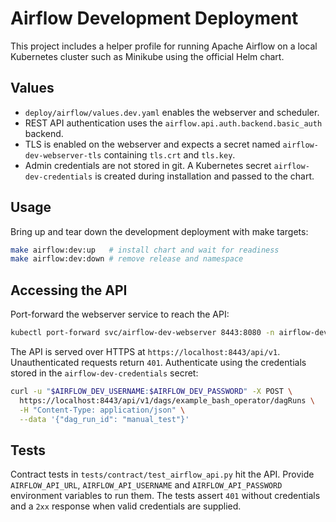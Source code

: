 # Airflow Development Deployment

This project includes a helper profile for running Apache Airflow on a local
Kubernetes cluster such as Minikube using the official Helm chart.

## Values
- `deploy/airflow/values.dev.yaml` enables the webserver and scheduler.
- REST API authentication uses the `airflow.api.auth.backend.basic_auth`
  backend.
- TLS is enabled on the webserver and expects a secret named
  `airflow-dev-webserver-tls` containing `tls.crt` and `tls.key`.
- Admin credentials are not stored in git. A Kubernetes secret
  `airflow-dev-credentials` is created during installation and passed to the
  chart.

## Usage
Bring up and tear down the development deployment with make targets:

```sh
make airflow:dev:up   # install chart and wait for readiness
make airflow:dev:down # remove release and namespace
```

## Accessing the API
Port-forward the webserver service to reach the API:

```sh
kubectl port-forward svc/airflow-dev-webserver 8443:8080 -n airflow-dev
```

The API is served over HTTPS at `https://localhost:8443/api/v1`. Unauthenticated
requests return `401`. Authenticate using the credentials stored in the
`airflow-dev-credentials` secret:

```sh
curl -u "$AIRFLOW_DEV_USERNAME:$AIRFLOW_DEV_PASSWORD" -X POST \
  https://localhost:8443/api/v1/dags/example_bash_operator/dagRuns \
  -H "Content-Type: application/json" \
  --data '{"dag_run_id": "manual_test"}'
```

## Tests
Contract tests in `tests/contract/test_airflow_api.py` hit the API. Provide
`AIRFLOW_API_URL`, `AIRFLOW_API_USERNAME` and `AIRFLOW_API_PASSWORD`
environment variables to run them. The tests assert `401` without credentials
and a `2xx` response when valid credentials are supplied.
